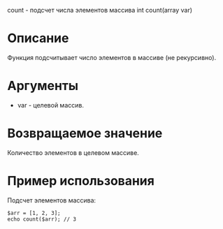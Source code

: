 count - подсчет числа элементов массива
    int count(array var)

Описание
========

Функция подсчитывает число элементов в массиве (не рекурсивно).

Аргументы
=========

* var - целевой массив.

Возвращаемое значение
=====================

Количество элементов в целевом массиве.

Пример использования
====================

Подсчет элементов массива:

    $arr = [1, 2, 3];
    echo count($arr); // 3
